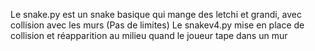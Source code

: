 Le snake.py est un snake basique qui mange des letchi et grandi, avec collision avec les murs (Pas de limites)
Le snakev4.py mise en place de collision et réapparition au milieu quand le joueur tape dans un mur
